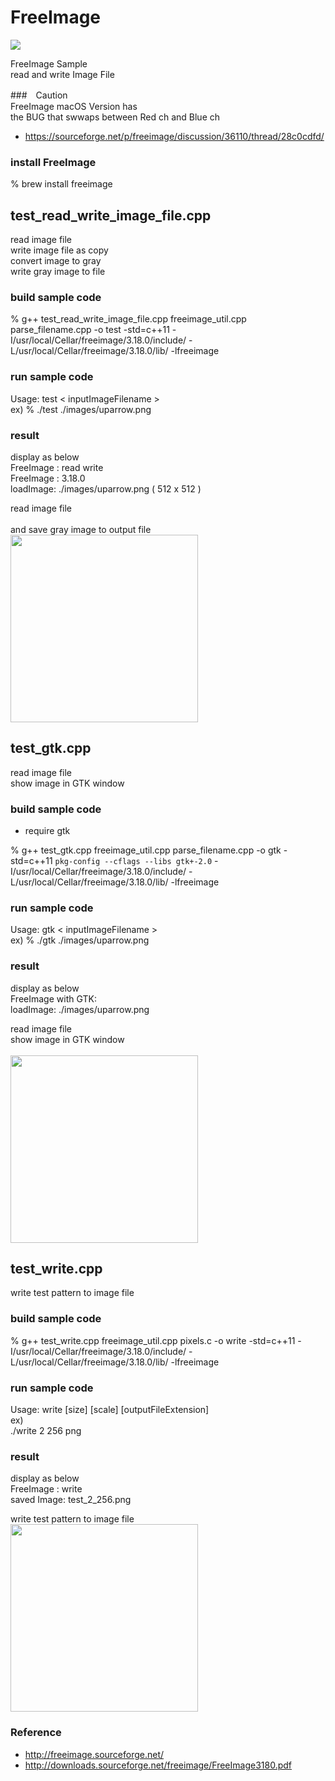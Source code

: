 FreeImage
===============

<image src="https://raw.githubusercontent.com/ohwada/MAC_cpp_Samples/master/FreeImage/images/free_image_logo.jpg" /><br/>

FreeImage Sample <br/>
read and write Image File <br/>


###　Caution <br/>
FreeImage macOS Version has <br/>
the BUG that swwaps between Red ch and Blue ch <br/>
- https://sourceforge.net/p/freeimage/discussion/36110/thread/28c0cdfd/


### install FreeImage
% brew install freeimage <br/>


## test_read_write_image_file.cpp
read image file <br/>
write image file as copy <br/>
convert image to gray <br/>
write gray image to file <br/>

### build sample code 
%  g++ test_read_write_image_file.cpp freeimage_util.cpp parse_filename.cpp -o test -std=c++11  -I/usr/local/Cellar/freeimage/3.18.0/include/ -L/usr/local/Cellar/freeimage/3.18.0/lib/ -lfreeimage <br/>

### run sample code 
Usage: test \< inputImageFilename \>  <br/>
ex)
% ./test ./images/uparrow.png <br/>

### result 
display as below <br/>
FreeImage : read write <br/>
FreeImage : 3.18.0 <br/>
loadImage: ./images/uparrow.png ( 512 x 512 ) <br/>


read image file <br/>  
and save gray image to output file  <br/>
<image src="https://raw.githubusercontent.com/ohwada/MAC_cpp_Samples/master/FreeImage/result/vegetables_gray.jpg" width="300" /><br/>

## test_gtk.cpp
read image file <br/>
show image in GTK window <br/>

### build sample code
- require gtk <br/>

 % g++ test_gtk.cpp freeimage_util.cpp parse_filename.cpp -o gtk -std=c++11  `pkg-config --cflags --libs gtk+-2.0`  -I/usr/local/Cellar/freeimage/3.18.0/include/ -L/usr/local/Cellar/freeimage/3.18.0/lib/ -lfreeimage  <br/>

### run sample code 
Usage: gtk \< inputImageFilename \>  <br/>
ex)
% ./gtk ./images/uparrow.png <br/>

### result 
display as below <br/>
FreeImage with GTK:  <br/>
loadImage: ./images/uparrow.png  <br/>

read image file <br/>
show image in GTK window <br/>  
<image src="https://raw.githubusercontent.com/ohwada/MAC_cpp_Samples/master/FreeImage/result/screenshot_uparrow.png" width="300" /><br/>

## test_write.cpp
write test pattern to image file <br/>

### build sample code
% g++ test_write.cpp freeimage_util.cpp pixels.c  -o write -std=c++11  -I/usr/local/Cellar/freeimage/3.18.0/include/ -L/usr/local/Cellar/freeimage/3.18.0/lib/ -lfreeimage <br/>

### run sample code 
Usage: write [size] [scale] [outputFileExtension] <br/>
ex) <br/>
 ./write 2 256 png <br/>


### result 
display as below <br/>
FreeImage : write <br/>
saved Image: test_2_256.png <br/>

write test pattern to image file <br/>
<image src="https://raw.githubusercontent.com/ohwada/MAC_cpp_Samples/master/FreeImage/result/test_2_256.png" width="300" /><br/>


### Reference <br/>
- http://freeimage.sourceforge.net/  <br/>
- http://downloads.sourceforge.net/freeimage/FreeImage3180.pdf  <br/>



